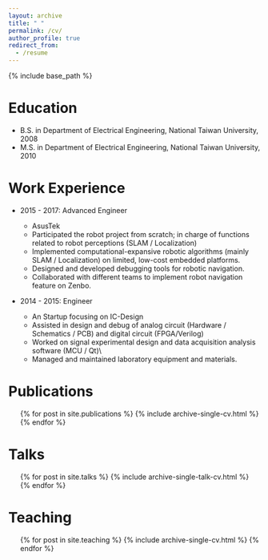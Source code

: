 ```yaml
---
layout: archive
title: " "
permalink: /cv/
author_profile: true
redirect_from:
  - /resume
---
```


{% include base_path %}

Education
======
* B.S. in Department of Electrical Engineering, National Taiwan University, 2008
* M.S. in Department of Electrical Engineering, National Taiwan University, 2010

Work Experience
======
* 2015 - 2017: Advanced Engineer
  * AsusTek
  * Participated the robot project from scratch; in charge of functions related to robot perceptions (SLAM / Localization)
  * Implemented computational-expansive robotic algorithms (mainly SLAM / Localization) on limited, low-cost embedded platforms.
  * Designed and developed debugging tools for robotic navigation.
  * Collaborated with different teams to implement robot navigation feature on Zenbo.

* 2014 - 2015: Engineer
  * An Startup focusing on IC-Design
  * Assisted in design and debug of analog circuit (Hardware / Schematics / PCB) and digital circuit (FPGA/Verilog)
  * Worked on signal experimental design and data acquisition analysis software (MCU / Qt)\
  * Managed and maintained laboratory equipment and materials.

Publications
======
  <ul>{% for post in site.publications %}
    {% include archive-single-cv.html %}
  {% endfor %}</ul>

Talks
======
  <ul>{% for post in site.talks %}
    {% include archive-single-talk-cv.html %}
  {% endfor %}</ul>

Teaching
======
  <ul>{% for post in site.teaching %}
    {% include archive-single-cv.html %}
  {% endfor %}</ul>
